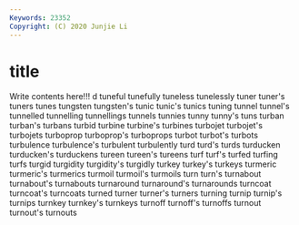 ```yaml
---
Keywords: 23352
Copyright: (C) 2020 Junjie Li
---
```


# title

Write contents here!!!
d 
tuneful 
tunefully 
tuneless 
tunelessly 
tuner
tuner's 
tuners 
tunes 
tungsten 
tungsten's 
tunic 
tunic's 
tunics 
tuning 
tunnel
tunnel's 
tunnelled 
tunnelling 
tunnellings 
tunnels 
tunnies 
tunny 
tunny's 
tuns 
turban
turban's 
turbans 
turbid 
turbine 
turbine's 
turbines 
turbojet 
turbojet's 
turbojets 
turboprop
turboprop's 
turboprops 
turbot 
turbot's 
turbots 
turbulence 
turbulence's 
turbulent 
turbulently 
turd
turd's 
turds 
turducken 
turducken's 
turduckens 
tureen 
tureen's 
tureens 
turf 
turf's
turfed 
turfing 
turfs 
turgid 
turgidity 
turgidity's 
turgidly 
turkey 
turkey's 
turkeys
turmeric 
turmeric's 
turmerics 
turmoil 
turmoil's 
turmoils 
turn 
turn's 
turnabout 
turnabout's
turnabouts 
turnaround 
turnaround's 
turnarounds 
turncoat 
turncoat's 
turncoats 
turned 
turner 
turner's
turners 
turning 
turnip 
turnip's 
turnips 
turnkey 
turnkey's 
turnkeys 
turnoff 
turnoff's
turnoffs 
turnout 
turnout's 
turnouts 
